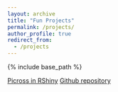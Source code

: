 ```yaml
---
layout: archive
title: "Fun Projects"
permalink: /projects/
author_profile: true
redirect_from:
  - /projects
---
```


{% include base_path %}

[Picross in RShiny](https://hbwaddel.shinyapps.io/Picross/) [Github repository](https://github.com/hbwddl/rshiny-picross)
